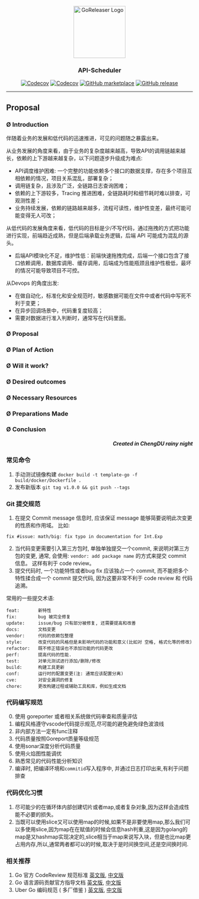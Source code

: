 
<p align="center">
  <img alt="GoReleaser Logo" src="https://avatars2.githubusercontent.com/u/24697112?v=3&s=200" height="140" />
  <h3 align="center">API-Scheduler</h3>
  <p align="center">
    <a href="https://github.com/imyuliz/api-scheduler/releases/latest"><img alt="Codecov" src="https://img.shields.io/github/v/release/imyuliz/api-scheduler.svg?logo=github&style=flat-square"></a>
    <a href="https://codecov.io/gh/imyuliz/api-scheduler"><img alt="Codecov" src="https://img.shields.io/codecov/c/github/imyuliz/api-scheduler?logo=codecov&style=flat-square"></a>
    <a href="https://github.com/imyuliz/api-scheduler/actions?query=workflow%3A%22Lint+Test+Build%22"><img alt="GitHub marketplace" src="https://github.com/imyuliz/api-scheduler/workflows/Lint%20Test%20Build/badge.svg"></a>
    <a href="https://github.com/imyuliz/api-scheduler/actions?query=workflow%3ARelease"><img alt="GitHub release" src="https://github.com/imyuliz/api-scheduler/workflows/Release/badge.svg"></a>
    
  
  </p>
</p>

---


Proposal
---

### Ø Introduction

伴随着业务的发展和低代码的迅速推进，可见的问题随之暴露出来。

从业务发展的角度来看，由于业务的复杂度越来越高，导致API的调用链越来越长，依赖的上下游越来越复杂，以下问题逐步升级成为难点:

* API调度维护困难: 一个完整的功能依赖多个接口的数据支撑，存在多个项目互相依赖的情况，项目关系混乱，部署复杂；
* 调用链复杂，且涉及广泛，全链路日志查询困难；
* 依赖的上下游较多，Tracing 推进困难，全链路耗时和细节耗时难以排查，可观测性差；
* 业务持续发展，依赖的链路越来越多，流程可读性，维护性变差，最终可能可能变得无人可改；

从低代码的发展角度来看，低代码的目标是少/不写代码，通过拖拽的方式把功能进行实现，前端趋近成熟，但是后端承载业务逻辑，后端 API 可能成为混乱的源头。
* 后端API模块化不足，维护性低：前端快速拖拽完成，后端一个接口包含了接口依赖调用，数据库调用、缓存调用，后端成为性能瓶颈且维护性极低，最坏的情况可能导致项目不可控。

从Devops 的角度出发:
* 在做自动化，标准化和安全规范时，敏感数据可能在文件中或者代码中写死不利于变更； 
* 在异步回调场景中，代码重复度较高； 
* 需要对数据进行准入判断时，通常写在代码里面。  



### Ø Proposal

### Ø Plan of Action

### Ø Will it work?

### Ø Desired outcomes

### Ø Necessary Resources

### Ø Preparations Made

### Ø Conclusion

<h5 align="right">Created in ChengDU rainy night</h5>

### 常见命令

1. 手动测试镜像构建 `docker build -t template-go -f build/docker/Dockerfile .`
2. 发布新版本 `git tag v1.0.0 && git push --tags`
### Git 提交规范

1. 在提交 Commit message 信息时, 应该保证 message 能够简要说明此次变更的性质和作用域。
比如:
```
fix #issue: math/big: fix typo in documentation for Int.Exp
```
2. 当代码变更需要引入第三方包时, 单独单独提交一个commit, 来说明对第三方包的变更, 通常, 会使用: `vendor: add package name` 的方式来提交 commit 信息。 这样有利于 code review。 
3. 提交代码时, 一个功能特性或者bug fix 应该独占一个 commit, 而不能把多个特性揉合成一个 commit 提交代码, 因为这要非常不利于 code review 和 代码追溯。

常用的一些提交术语:
```
feat:       新特性
fix:        bug 被完全修复
update:     issue/bug 只有部分被修复, 还需要提高和改善
docs:       文档变更
vendor:     代码的依赖包整理
style:      改变代码的风格但是未影响代码的功能和意义(比如对 空格, 格式化等的修改)
refactor:   既不修正错误也不添加功能的代码更改
perf:       提高代码的性能.
test:       对单元测试进行添加/删除/修改
build:      构建工具更新
conf:       运行时的配置变更(注: 通常应该配置分离)
cve:        对安全漏洞的修复
chore:      更改构建过程或辅助工具和库，例如生成文档
```
 



###  代码编写规范

0. 使用 goreporter 或者相关系统做代码审查和质量评估 
1. 编程风格遵守vscode代码提示规范,尽可能的避免避免绿色波浪线
2. 非内部方法一定有func注释
3. 代码质量按照Goreport质量等级规范
4. 使用sonar深度分析代码质量
5. 使用火焰图性能调优
6. 熟悉常见的代码性能分析知识
7. 编译时, 把编译环境和`commitid`写入程序中, 并通过日志打印出来,有利于问题排查



### 代码优化习惯

1. 尽可能少的在循环体内部创建切片或者map,或者复杂对象,因为这样会造成性能不必要的损失。
2. 当既可以使用slice又可以使用map的时候,如果不是非要使用map,那么我们可以多使用slice,因为map在在赋值的时候会信息hash判重,这是因为golang的map是又hashmap实现决定的,slice相当于map来说写入块，但是也比map更占用内存,所以,通常两者都可以的时候,取决于是时间换空间,还是空间换时间.




### 相关推荐
1. Go 官方 CodeReview 规范标准 [英文版](https://github.com/golang/go/wiki/CodeReviewComments), [中文版](https://github.com/panchengtao/articles/issues/8)
2. Go 语言源码贡献官方指导文档 [英文版](https://golang.org/doc/contribute.html), [中文版](https://gocn.vip/topics/10185)
3. Uber Go 编码规范 ( 多厂借鉴 ) [英文版](https://github.com/uber-go/guide/blob/master/style.md), [中文版](https://github.com/xxjwxc/uber_go_guide_cn)
